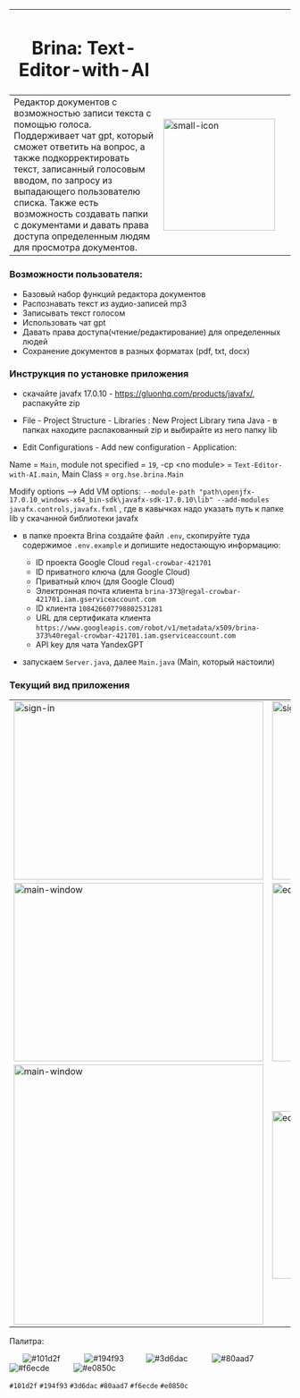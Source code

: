 | <h1><b>Brina: Text-Editor-with-AI</b></h1> | &nbsp; &nbsp;&nbsp; &nbsp; &nbsp;&nbsp;&nbsp; &nbsp;&nbsp; &nbsp; &nbsp;&nbsp;&nbsp; &nbsp;&nbsp; &nbsp; &nbsp;&nbsp;&nbsp; &nbsp;&nbsp; &nbsp; &nbsp;&nbsp;&nbsp; &nbsp;&nbsp; &nbsp; &nbsp;&nbsp;&nbsp; &nbsp;&nbsp; &nbsp; &nbsp;&nbsp;&nbsp; &nbsp;&nbsp; &nbsp; &nbsp;&nbsp;&nbsp; &nbsp;&nbsp; &nbsp; &nbsp;&nbsp;&nbsp; &nbsp;&nbsp; &nbsp; &nbsp;&nbsp; &nbsp; &nbsp;&nbsp; &nbsp; &nbsp;&nbsp;&nbsp; &nbsp;&nbsp; &nbsp; &nbsp;&nbsp;&nbsp; &nbsp;&nbsp; &nbsp; &nbsp;&nbsp;&nbsp; &nbsp;&nbsp; &nbsp; &nbsp;&nbsp;&nbsp; &nbsp;&nbsp; &nbsp; &nbsp;&nbsp;&nbsp; &nbsp;&nbsp; &nbsp; &nbsp;&nbsp;&nbsp; &nbsp;&nbsp; &nbsp; &nbsp;&nbsp;&nbsp; &nbsp;&nbsp; &nbsp; &nbsp;&nbsp;&nbsp; &nbsp;&nbsp; &nbsp; &nbsp;&nbsp;&nbsp; &nbsp;&nbsp; &nbsp; &nbsp;&nbsp;&nbsp; &nbsp;&nbsp; &nbsp; &nbsp;&nbsp;&nbsp; &nbsp;&nbsp; &nbsp; &nbsp;&nbsp;|
|---|---|
| Редактор документов с возможностью записи текста с помощью голоса. Поддерживает чат gpt, который сможет ответить на вопрос, а также подкорректировать текст, записанный голосовым вводом, по запросу из выпадающего пользователю списка. Также есть возможность создавать папки с документами и давать права доступа определенным людям для просмотра документов. | <img src="https://github.com/B-E-D-A/Text-Editor-with-AI/assets/112130616/cd3542ad-55fd-424e-954c-76d0d1f34327" alt="small-icon" width="200" height="200"> |


### Возможности пользователя:

- Базовый набор функций редактора документов
- Распознавать текст из аудио-записей mp3
- Записывать текст голосом
- Использовать чат gpt
- Давать права доступа(чтение/редактирование) для определенных людей
- Сохранение документов в разных форматах (pdf, txt, docx)

### Инструкция по установке приложения

- скачайте javafx 17.0.10 -  https://gluonhq.com/products/javafx/, распакуйте zip


- File - Project Structure - Libraries : New Project Library типа Java - в папках находите распакованный zip и выбирайте из него папку lib


- Edit Configurations - Add new configuration - Application:

Name = `Main`,
module not specified = `19`,
-cp \<no module\> = `Text-Editor-with-AI.main`, 
Main Class = `org.hse.brina.Main`

Modify options —> Add VM options: `--module-path "path\openjfx-17.0.10_windows-x64_bin-sdk\javafx-sdk-17.0.10\lib" --add-modules javafx.controls,javafx.fxml` , где в кавычках надо указать путь к папке lib у скачанной библиотеки javafx

- в папке проекта Brina создайте файл `.env`, скопируйте туда содержимое `.env.example` и допишите недостающую информацию:
  - ID проекта Google Cloud `regal-crowbar-421701`
  - ID приватного ключа (для Google Cloud)
  - Приватный ключ (для Google Cloud)
  - Электронная почта клиента `brina-373@regal-crowbar-421701.iam.gserviceaccount.com`
  - ID клиента `108426607798802531281`
  - URL для сертификата клиента `https://www.googleapis.com/robot/v1/metadata/x509/brina-373%40regal-crowbar-421701.iam.gserviceaccount.com`
  - API key для чата YandexGPT


- запускаем `Server.java`, далее `Main.java` (Main, который настоили)

### Текущий вид приложения

| | |
|---|---|
| <img src="https://github.com/B-E-D-A/Text-Editor-with-AI/assets/112130616/cf516f22-2380-4fa0-a820-64e6cd8436b6" alt="sign-in" width="447" height="319"> | <img src="https://github.com/B-E-D-A/Text-Editor-with-AI/assets/112130616/9c08785a-ee25-4cfd-9d7a-912c0035ba38" alt="sign-up" width="447" height="319"> |
| <img src="https://github.com/B-E-D-A/Brina/assets/112130616/20e3bca7-df05-4a18-99da-c8084cd39b63" alt="main-window" width="447" height="319"> | <img src="https://github.com/B-E-D-A/Brina/assets/112130616/2ac05c89-b82c-457a-abb2-976cba79266b" alt="editor" width="447" height="319"> |
| <img src="https://github.com/B-E-D-A/Brina/assets/112130616/e5c83c54-df33-45d8-9eec-db1d37ee05a5" alt="main-window" width="447" height="465"> | <img src="https://github.com/B-E-D-A/Brina/assets/112130616/f4cedf9c-457b-4875-b5a0-924faba15ae5" alt="editor" width="447" height="300"> |

Палитра:

&nbsp; &nbsp; &nbsp; ![#101d2f](https://placehold.co/15x15/101d2f/101d2f.png) &nbsp; &nbsp;&nbsp; &nbsp; &nbsp;&nbsp; ![#194f93](https://placehold.co/15x15/194f93/194f93.png)  &nbsp;&nbsp;&nbsp; &nbsp; &nbsp;&nbsp; ![#3d6dac](https://placehold.co/15x15/3d6dac/3d6dac.png) &nbsp; &nbsp;&nbsp; &nbsp; &nbsp; &nbsp;![#80aad7](https://placehold.co/15x15/80aad7/80aad7.png) &nbsp; &nbsp; &nbsp; &nbsp; &nbsp;&nbsp;![#f6ecde](https://placehold.co/15x15/f6ecde/f6ecde.png) &nbsp; &nbsp;&nbsp;&nbsp; &nbsp; &nbsp; ![#e0850c](https://placehold.co/15x15/e0850c/e0850c.png)

`#101d2f` `#194f93` `#3d6dac` `#80aad7` `#f6ecde` `#e0850c`
